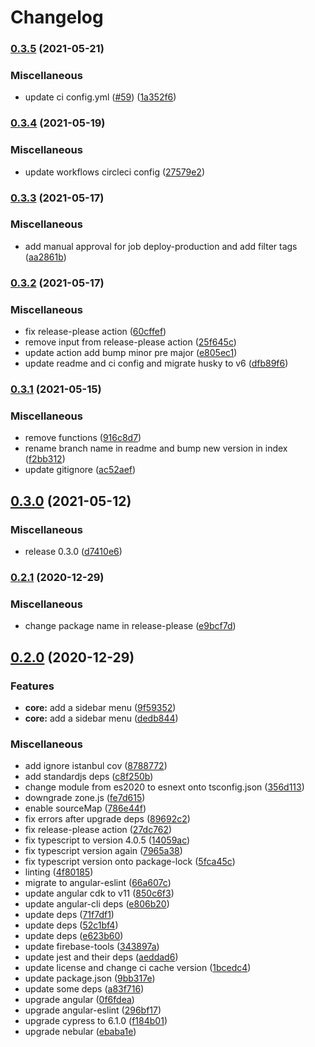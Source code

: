 # Changelog

### [0.3.5](https://www.github.com/al3j4ndr1x/landing-su/compare/v0.3.4...v0.3.5) (2021-05-21)


### Miscellaneous

* update ci config.yml ([#59](https://www.github.com/al3j4ndr1x/landing-su/issues/59)) ([1a352f6](https://www.github.com/al3j4ndr1x/landing-su/commit/1a352f61723df54749dd5ea4a3b234b826790b17))

### [0.3.4](https://www.github.com/al3j4ndr1x/landing-su/compare/v0.3.3...v0.3.4) (2021-05-19)


### Miscellaneous

* update workflows circleci config ([27579e2](https://www.github.com/al3j4ndr1x/landing-su/commit/27579e254b326145e2f9fd567a63d4daa35f4195))

### [0.3.3](https://www.github.com/al3j4ndr1x/landing-su/compare/v0.3.2...v0.3.3) (2021-05-17)


### Miscellaneous

* add manual approval for job deploy-production and add filter tags ([aa2861b](https://www.github.com/al3j4ndr1x/landing-su/commit/aa2861badb3320c7272adbaf0f0f91fbf73d9783))

### [0.3.2](https://www.github.com/al3j4ndr1x/landing-su/compare/v0.3.1...v0.3.2) (2021-05-17)


### Miscellaneous

* fix release-please action ([60cffef](https://www.github.com/al3j4ndr1x/landing-su/commit/60cffefb27f478db65feb47708f7ea34f3db3726))
* remove input from release-please action ([25f645c](https://www.github.com/al3j4ndr1x/landing-su/commit/25f645c60214fa5811343dcfa7a0726096d8b044))
* update action add bump minor pre major ([e805ec1](https://www.github.com/al3j4ndr1x/landing-su/commit/e805ec1989156789bc2e488956f593b853ba1178))
* update readme and ci config and migrate husky to v6 ([dfb89f6](https://www.github.com/al3j4ndr1x/landing-su/commit/dfb89f65ba435c1407dd877da647f62bc6578041))

### [0.3.1](https://www.github.com/al3j4ndr1x/landing-su/compare/v0.3.0...v0.3.1) (2021-05-15)


### Miscellaneous

* remove functions ([916c8d7](https://www.github.com/al3j4ndr1x/landing-su/commit/916c8d74d9e5b3638a78969cdd2dd2c568d35033))
* rename branch name in readme and bump new version in index ([f2bb312](https://www.github.com/al3j4ndr1x/landing-su/commit/f2bb312a897aa0016ac22512c99a72e0aab69b61))
* update gitignore ([ac52aef](https://www.github.com/al3j4ndr1x/landing-su/commit/ac52aef21dfa1492a1ee805f99b4f5666ca0a1f1))

## [0.3.0](https://www.github.com/al3j4ndr1x/landing-su/compare/v0.2.1...v0.3.0) (2021-05-12)


### Miscellaneous

* release 0.3.0 ([d7410e6](https://www.github.com/al3j4ndr1x/landing-su/commit/d7410e6e057d33a57836bbf1bd0c0e3795d5ecca))

### [0.2.1](https://www.github.com/al3j4ndr1x/landing-su/compare/v0.2.0...v0.2.1) (2020-12-29)


### Miscellaneous

* change package name in release-please ([e9bcf7d](https://www.github.com/al3j4ndr1x/landing-su/commit/e9bcf7da3e36e5a459013937b7374419863ef851))

## [0.2.0](https://www.github.com/al3j4ndr1x/landing-su/compare/v0.1.3...v0.2.0) (2020-12-29)


### Features

* **core:** add a sidebar menu ([9f59352](https://www.github.com/al3j4ndr1x/landing-su/commit/9f59352f471c8fc0a8e8bb20aa6fd5daab24c4e8))
* **core:** add a sidebar menu ([dedb844](https://www.github.com/al3j4ndr1x/landing-su/commit/dedb844f6e4414a44490aa821bfad62332e65b6e))


### Miscellaneous

* add ignore istanbul cov ([8788772](https://www.github.com/al3j4ndr1x/landing-su/commit/8788772dc52aa748aaf9e8a5f10505471e5ee1df))
* add standardjs deps ([c8f250b](https://www.github.com/al3j4ndr1x/landing-su/commit/c8f250b240c6f5fc22bf0f9d04799ad2e05125bf))
* change module from es2020 to esnext onto tsconfig.json ([356d113](https://www.github.com/al3j4ndr1x/landing-su/commit/356d113578bb80cfb5b57796ba9bf3f8e9188f0f))
* downgrade zone.js ([fe7d615](https://www.github.com/al3j4ndr1x/landing-su/commit/fe7d615dda793667baa59568c4eb79b00dd1b2f7))
* enable sourceMap ([786e44f](https://www.github.com/al3j4ndr1x/landing-su/commit/786e44fc9204e48d09adbdc7c91d6919d6b81768))
* fix errors after upgrade deps ([89692c2](https://www.github.com/al3j4ndr1x/landing-su/commit/89692c2bcc9eac6697cb04091dcadecb5dd37cc3))
* fix release-please action ([27dc762](https://www.github.com/al3j4ndr1x/landing-su/commit/27dc7624df7bd029a9e7f46642cd2113aa56a538))
* fix typescript to version 4.0.5 ([14059ac](https://www.github.com/al3j4ndr1x/landing-su/commit/14059aca2188e49eb18da679faec3bdcdf3bc1ac))
* fix typescript version again ([7965a38](https://www.github.com/al3j4ndr1x/landing-su/commit/7965a38831dfbd4da6f94059b14527a73393d672))
* fix typescript version onto package-lock ([5fca45c](https://www.github.com/al3j4ndr1x/landing-su/commit/5fca45c2339f530a86302cd18f0b3baf49f66ca0))
* linting ([4f80185](https://www.github.com/al3j4ndr1x/landing-su/commit/4f8018513a484f3ebc4e0abc1915bf1acb14c916))
* migrate to angular-eslint ([66a607c](https://www.github.com/al3j4ndr1x/landing-su/commit/66a607c04a4bcdaab85ef12399230410e21b80ee))
* update angular cdk to v11 ([850c6f3](https://www.github.com/al3j4ndr1x/landing-su/commit/850c6f3c25f5ee8ad862d76f766258401e2f2886))
* update angular-cli deps ([e806b20](https://www.github.com/al3j4ndr1x/landing-su/commit/e806b2045b0f0daed26c181344ba90fffd57930f))
* update deps ([71f7df1](https://www.github.com/al3j4ndr1x/landing-su/commit/71f7df1b7e9ff06785be28c3286b614434012fc3))
* update deps ([52c1bf4](https://www.github.com/al3j4ndr1x/landing-su/commit/52c1bf44faa8aeb0264cb0bbdd3276a13f5e929d))
* update deps ([e623b60](https://www.github.com/al3j4ndr1x/landing-su/commit/e623b6048c7e25aec0aba035facb8f367344d544))
* update firebase-tools ([343897a](https://www.github.com/al3j4ndr1x/landing-su/commit/343897a385d1306ebda9a0c94be85bdcd1396450))
* update jest and their deps ([aeddad6](https://www.github.com/al3j4ndr1x/landing-su/commit/aeddad66ebed7b4edb1e1a761b69910efb4e533f))
* update license and change ci cache version ([1bcedc4](https://www.github.com/al3j4ndr1x/landing-su/commit/1bcedc4ab4c263992510d0123c5c7d65a17f3cfd))
* update package.json ([9bb317e](https://www.github.com/al3j4ndr1x/landing-su/commit/9bb317ee39b634754043aaf9c3f504a12530ceb7))
* update some deps ([a83f716](https://www.github.com/al3j4ndr1x/landing-su/commit/a83f7163ec9a49da5431d20645735ce13774860c))
* upgrade angular ([0f6fdea](https://www.github.com/al3j4ndr1x/landing-su/commit/0f6fdeab9d54e341ec677cfc1e4ba81bbcd7862a))
* upgrade angular-eslint ([296bf17](https://www.github.com/al3j4ndr1x/landing-su/commit/296bf179625089ae538e2af54f719b27adc25818))
* upgrade cypress to 6.1.0 ([f184b01](https://www.github.com/al3j4ndr1x/landing-su/commit/f184b016c908d25e977028ae44802cb90716352f))
* upgrade nebular ([ebaba1e](https://www.github.com/al3j4ndr1x/landing-su/commit/ebaba1edf9f1f28c4b382b0fec93992d3aad3851))
